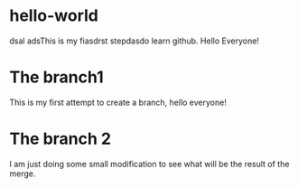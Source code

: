 # hello-world
dsal
adsThis is my fiasdrst stepdasdo learn github. Hello Everyone!

# The branch1
This is my first attempt to create a branch, hello everyone!
# The branch 2
I am just doing some small modification to see what will be the result of the merge.
